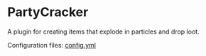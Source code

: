 # PartyCracker

A plugin for creating items that explode in particles and drop loot.

Configuration files: [config.yml](src/main/resources/config.yml)
